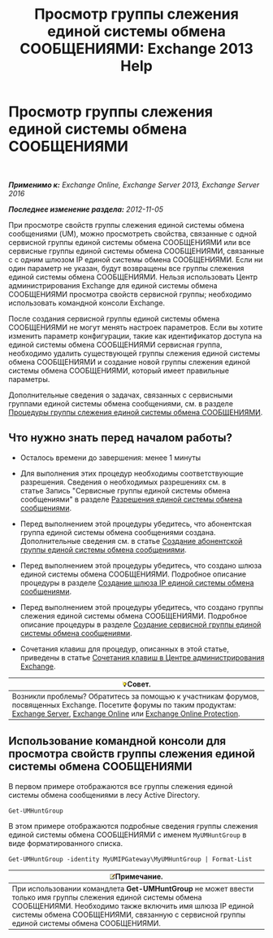 ﻿---
title: 'Просмотр группы слежения единой системы обмена СООБЩЕНИЯМИ: Exchange 2013 Help'
TOCTitle: Просмотр группы слежения единой системы обмена СООБЩЕНИЯМИ
ms:assetid: f038f7b4-4de9-4373-bd58-09d49e37a3ed
ms:mtpsurl: https://technet.microsoft.com/ru-ru/library/Bb125167(v=EXCHG.150)
ms:contentKeyID: 50556505
ms.date: 05/22/2018
mtps_version: v=EXCHG.150
ms.translationtype: MT
---

# Просмотр группы слежения единой системы обмена СООБЩЕНИЯМИ

 

_**Применимо к:** Exchange Online, Exchange Server 2013, Exchange Server 2016_

_**Последнее изменение раздела:** 2012-11-05_

При просмотре свойств группы слежения единой системы обмена сообщениями (UM), можно просмотреть свойства, связанные с одной сервисной группы единой системы обмена СООБЩЕНИЯМИ или все сервисные группы единой системы обмена СООБЩЕНИЯМИ, связанные с с одним шлюзом IP единой системы обмена СООБЩЕНИЯМИ. Если ни один параметр не указан, будут возвращены все группы слежения единой системы обмена СООБЩЕНИЯМИ. Нельзя использовать Центр администрирования Exchange для единой системы обмена СООБЩЕНИЯМИ просмотра свойств сервисной группы; необходимо использовать командной консоли Exchange.

После создания сервисной группы единой системы обмена СООБЩЕНИЯМИ не могут менять настроек параметров. Если вы хотите изменить параметр конфигурации, такие как идентификатор доступа на единой системы обмена СООБЩЕНИЯМИ сервисная группа, необходимо удалить существующей группы слежения единой системы обмена СООБЩЕНИЯМИ и создание новой группы слежения единой системы обмена СООБЩЕНИЯМИ, который имеет правильные параметры.

Дополнительные сведения о задачах, связанных с сервисными группами единой системы обмена сообщениями, см. в разделе [Процедуры группы слежения единой системы обмена СООБЩЕНИЯМИ](um-hunt-group-procedures-exchange-2013-help.md).

## Что нужно знать перед началом работы?

  - Осталось времени до завершения: менее 1 минуты

  - Для выполнения этих процедур необходимы соответствующие разрешения. Сведения о необходимых разрешениях см. в статье Запись "Сервисные группы единой системы обмена сообщениями" в разделе [Разрешения единой системы обмена сообщениями](unified-messaging-permissions-exchange-2013-help.md).

  - Перед выполнением этой процедуры убедитесь, что абонентская группа единой системы обмена сообщениями создана. Дополнительные сведения см. в статье [Создание абонентской группы единой системы обмена сообщениями](create-a-um-dial-plan-exchange-2013-help.md).

  - Перед выполнением этой процедуры убедитесь, что создано шлюза единой системы обмена СООБЩЕНИЯМИ. Подробное описание процедуры в разделе [Создание шлюза IP единой системы обмена сообщениями](create-a-um-ip-gateway-exchange-2013-help.md).

  - Перед выполнением этой процедуры убедитесь, что создано группы слежения единой системы обмена СООБЩЕНИЯМИ. Подробное описание процедуры в разделе [Создание сервисной группы единой системы обмена сообщениями](create-a-um-hunt-group-exchange-2013-help.md).

  - Сочетания клавиш для процедур, описанных в этой статье, приведены в статье [Сочетания клавиш в Центре администрирования Exchange](keyboard-shortcuts-in-the-exchange-admin-center-exchange-online-protection-help.md).

<table>
<thead>
<tr class="header">
<th><img src="images/Bb124558.tip(EXCHG.150).gif" title="Совет" alt="Совет" />Совет.</th>
</tr>
</thead>
<tbody>
<tr class="odd">
<td>Возникли проблемы? Обратитесь за помощью к участникам форумов, посвященных Exchange. Посетите форумы по таким продуктам: <a href="https://go.microsoft.com/fwlink/p/?linkid=60612">Exchange Server</a>, <a href="https://go.microsoft.com/fwlink/p/?linkid=267542">Exchange Online</a> или <a href="https://go.microsoft.com/fwlink/p/?linkid=285351">Exchange Online Protection</a>.</td>
</tr>
</tbody>
</table>


## Использование командной консоли для просмотра свойств группы слежения единой системы обмена СООБЩЕНИЯМИ

В первом примере отображаются все группы слежения единой системы обмена сообщениями в лесу Active Directory.

    Get-UMHuntGroup

В этом примере отображаются подробные сведения группы слежения единой системы обмена СООБЩЕНИЯМИ с именем `MyUMHuntGroup` в виде форматированного списка.

    Get-UMHuntGroup -identity MyUMIPGateway\MyUMHuntGroup | Format-List

<table>
<thead>
<tr class="header">
<th><img src="images/JJ126620.note(EXCHG.150).gif" title="Примечание" alt="Примечание" />Примечание.</th>
</tr>
</thead>
<tbody>
<tr class="odd">
<td>При использовании командлета <strong>Get-UMHuntGroup</strong> не может ввести только имя группы слежения единой системы обмена СООБЩЕНИЯМИ. Необходимо также включить имя шлюза IP единой системы обмена СООБЩЕНИЯМИ, связанную с сервисной группы единой системы обмена СООБЩЕНИЯМИ.</td>
</tr>
</tbody>
</table>

